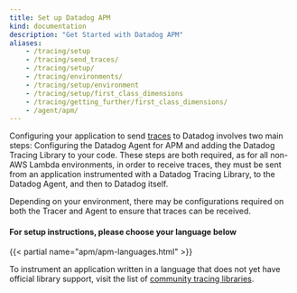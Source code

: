 ```yaml
---
title: Set up Datadog APM
kind: documentation
description: "Get Started with Datadog APM"
aliases:
    - /tracing/setup
    - /tracing/send_traces/
    - /tracing/setup/
    - /tracing/environments/
    - /tracing/setup/environment
    - /tracing/setup/first_class_dimensions
    - /tracing/getting_further/first_class_dimensions/
    - /agent/apm/
---
```


Configuring your application to send [traces][1] to Datadog involves two main steps: Configuring the Datadog Agent for APM and adding the Datadog Tracing Library to your code.  These steps are both required, as for all non- AWS Lambda environments, in order to receive traces, they must be sent from an application instrumented with a Datadog Tracing Library, to the Datadog Agent, and then to Datadog itself.

Depending on your environment, there may be configurations required on both the Tracer and Agent to ensure that traces can be received.

#### For setup instructions, please choose your language below

{{< partial name="apm/apm-languages.html" >}}

To instrument an application written in a language that does not yet have official library support, visit the list of [community tracing libraries][2].

[1]: /tracing/visualization/#trace
[2]: /developers/libraries/#apm-tracing-client-libraries
